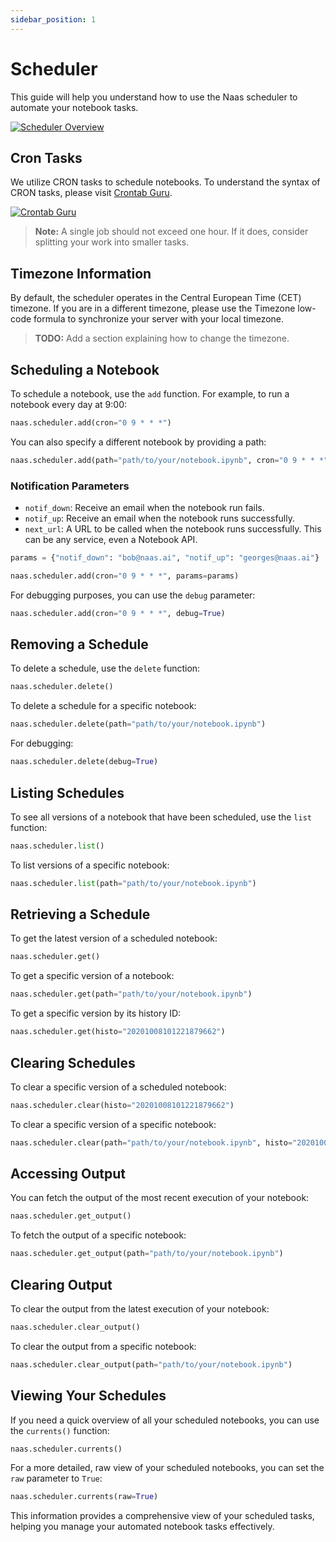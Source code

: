 ```yaml
---
sidebar_position: 1
---
```


# Scheduler

This guide will help you understand how to use the Naas scheduler to automate your notebook tasks.

[![Scheduler Overview](https://img.youtube.com/vi/ONiILHFItzs/0.jpg)](https://www.youtube.com/watch?v=ONiILHFItzs&t=48s)

## Cron Tasks

We utilize CRON tasks to schedule notebooks. To understand the syntax of CRON tasks, please visit [Crontab Guru](https://crontab.guru/).

[![Crontab Guru](https://crontab.guru/favicon.ico)](https://crontab.guru)

> **Note:** A single job should not exceed one hour. If it does, consider splitting your work into smaller tasks.

## Timezone Information

By default, the scheduler operates in the Central European Time (CET) timezone. If you are in a different timezone, please use the Timezone low-code formula to synchronize your server with your local timezone.

> **TODO:** Add a section explaining how to change the timezone.

## Scheduling a Notebook

To schedule a notebook, use the `add` function. For example, to run a notebook every day at 9:00:

```python
naas.scheduler.add(cron="0 9 * * *")
```

You can also specify a different notebook by providing a path:

```python
naas.scheduler.add(path="path/to/your/notebook.ipynb", cron="0 9 * * *")
```

### Notification Parameters

- `notif_down`: Receive an email when the notebook run fails.
- `notif_up`: Receive an email when the notebook runs successfully.
- `next_url`: A URL to be called when the notebook runs successfully. This can be any service, even a Notebook API.

```python
params = {"notif_down": "bob@naas.ai", "notif_up": "georges@naas.ai"}

naas.scheduler.add(cron="0 9 * * *", params=params)
```

For debugging purposes, you can use the `debug` parameter:

```python
naas.scheduler.add(cron="0 9 * * *", debug=True)
```

## Removing a Schedule

To delete a schedule, use the `delete` function:

```python
naas.scheduler.delete()
```

To delete a schedule for a specific notebook:

```python
naas.scheduler.delete(path="path/to/your/notebook.ipynb")
```

For debugging:

```python
naas.scheduler.delete(debug=True)
```

## Listing Schedules

To see all versions of a notebook that have been scheduled, use the `list` function:

```python
naas.scheduler.list()
```

To list versions of a specific notebook:

```python
naas.scheduler.list(path="path/to/your/notebook.ipynb")
```

## Retrieving a Schedule

To get the latest version of a scheduled notebook:

```python
naas.scheduler.get()
```

To get a specific version of a notebook:

```python
naas.scheduler.get(path="path/to/your/notebook.ipynb")
```

To get a specific version by its history ID:

```python
naas.scheduler.get(histo="20201008101221879662")
```

## Clearing Schedules

To clear a specific version of a scheduled notebook:

```python
naas.scheduler.clear(histo="20201008101221879662")
```

To clear a specific version of a specific notebook:

```python
naas.scheduler.clear(path="path/to/your/notebook.ipynb", histo="202010081012
```

## Accessing Output

You can fetch the output of the most recent execution of your notebook:

```python
naas.scheduler.get_output()
```

To fetch the output of a specific notebook:

```python
naas.scheduler.get_output(path="path/to/your/notebook.ipynb")
```

## Clearing Output

To clear the output from the latest execution of your notebook:

```python
naas.scheduler.clear_output()
```

To clear the output from a specific notebook:

```python
naas.scheduler.clear_output(path="path/to/your/notebook.ipynb")
```

## Viewing Your Schedules

If you need a quick overview of all your scheduled notebooks, you can use the `currents()` function:

```python
naas.scheduler.currents()
```

For a more detailed, raw view of your scheduled notebooks, you can set the `raw` parameter to `True`:

```python
naas.scheduler.currents(raw=True)
```

This information provides a comprehensive view of your scheduled tasks, helping you manage your automated notebook tasks effectively.